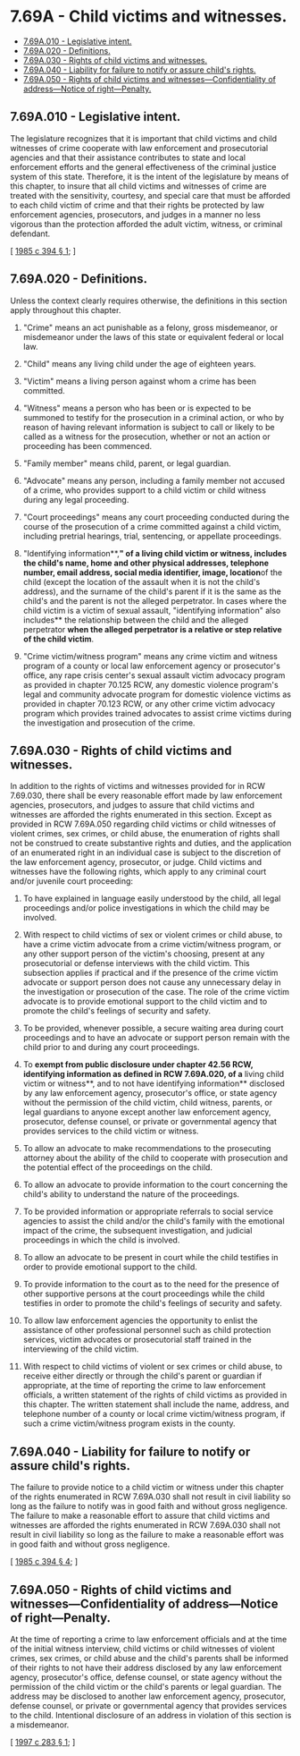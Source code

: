 # 7.69A - Child victims and witnesses.
* [7.69A.010 - Legislative intent.](#769a010---legislative-intent)
* [7.69A.020 - Definitions.](#769a020---definitions)
* [7.69A.030 - Rights of child victims and witnesses.](#769a030---rights-of-child-victims-and-witnesses)
* [7.69A.040 - Liability for failure to notify or assure child's rights.](#769a040---liability-for-failure-to-notify-or-assure-childs-rights)
* [7.69A.050 - Rights of child victims and witnesses—Confidentiality of address—Notice of right—Penalty.](#769a050---rights-of-child-victims-and-witnessesconfidentiality-of-addressnotice-of-rightpenalty)
## 7.69A.010 - Legislative intent.
The legislature recognizes that it is important that child victims and child witnesses of crime cooperate with law enforcement and prosecutorial agencies and that their assistance contributes to state and local enforcement efforts and the general effectiveness of the criminal justice system of this state. Therefore, it is the intent of the legislature by means of this chapter, to insure that all child victims and witnesses of crime are treated with the sensitivity, courtesy, and special care that must be afforded to each child victim of crime and that their rights be protected by law enforcement agencies, prosecutors, and judges in a manner no less vigorous than the protection afforded the adult victim, witness, or criminal defendant.

\[ [1985 c 394 § 1](http://leg.wa.gov/CodeReviser/documents/sessionlaw/1985c394.pdf?cite=1985%20c%20394%20§%201); \]

## **7.69A.020 - Definitions.**
Unless the context clearly requires otherwise, the definitions in this section apply throughout this chapter.

1. "Crime" means an act punishable as a felony, gross misdemeanor, or misdemeanor under the laws of this state or equivalent federal or local law.

2. "Child" means any living child under the age of eighteen years.

3. "Victim" means a living person against whom a crime has been committed.

4. "Witness" means a person who has been or is expected to be summoned to testify for the prosecution in a criminal action, or who by reason of having relevant information is subject to call or likely to be called as a witness for the prosecution, whether or not an action or proceeding has been commenced.

5. "Family member" means child, parent, or legal guardian.

6. "Advocate" means any person, including a family member not accused of a crime, who provides support to a child victim or child witness during any legal proceeding.

7. "Court proceedings" means any court proceeding conducted during the course of the prosecution of a crime committed against a child victim, including pretrial hearings, trial, sentencing, or appellate proceedings.

8. "Identifying information**,**" **of a living child victim or witness, includes** the child's name, **home and other physical addresses, telephone number, email address, social media identifier, image,** location**of the child (except the location of the assault when it is not the child's address), and the surname of the child's parent if it is the same as the child's and the parent is not the alleged perpetrator. In cases where the child victim is a victim of sexual assault, "identifying information" also includes** the relationship between the child and the alleged perpetrator **when the alleged perpetrator is a relative or step relative of the child victim**.

9. "Crime victim/witness program" means any crime victim and witness program of a county or local law enforcement agency or prosecutor's office, any rape crisis center's sexual assault victim advocacy program as provided in chapter 70.125 RCW, any domestic violence program's legal and community advocate program for domestic violence victims as provided in chapter 70.123 RCW, or any other crime victim advocacy program which provides trained advocates to assist crime victims during the investigation and prosecution of the crime.

## **7.69A.030 - Rights of child victims and witnesses.**
In addition to the rights of victims and witnesses provided for in RCW 7.69.030, there shall be every reasonable effort made by law enforcement agencies, prosecutors, and judges to assure that child victims and witnesses are afforded the rights enumerated in this section. Except as provided in RCW 7.69A.050 regarding child victims or child witnesses of violent crimes, sex crimes, or child abuse, the enumeration of rights shall not be construed to create substantive rights and duties, and the application of an enumerated right in an individual case is subject to the discretion of the law enforcement agency, prosecutor, or judge. Child victims and witnesses have the following rights, which apply to any criminal court and/or juvenile court proceeding:

1. To have explained in language easily understood by the child, all legal proceedings and/or police investigations in which the child may be involved.

2. With respect to child victims of sex or violent crimes or child abuse, to have a crime victim advocate from a crime victim/witness program, or any other support person of the victim's choosing, present at any prosecutorial or defense interviews with the child victim. This subsection applies if practical and if the presence of the crime victim advocate or support person does not cause any unnecessary delay in the investigation or prosecution of the case. The role of the crime victim advocate is to provide emotional support to the child victim and to promote the child's feelings of security and safety.

3. To be provided, whenever possible, a secure waiting area during court proceedings and to have an advocate or support person remain with the child prior to and during any court proceedings.

4. To **exempt from public disclosure under chapter 42.56 RCW, identifying information as defined in RCW 7.69A.020, of a** living child victim or witness**, and to not have identifying information** disclosed by any law enforcement agency, prosecutor's office, or state agency without the permission of the child victim, child witness, parents, or legal guardians to anyone except another law enforcement agency, prosecutor, defense counsel, or private or governmental agency that provides services to the child victim or witness.

5. To allow an advocate to make recommendations to the prosecuting attorney about the ability of the child to cooperate with prosecution and the potential effect of the proceedings on the child.

6. To allow an advocate to provide information to the court concerning the child's ability to understand the nature of the proceedings.

7. To be provided information or appropriate referrals to social service agencies to assist the child and/or the child's family with the emotional impact of the crime, the subsequent investigation, and judicial proceedings in which the child is involved.

8. To allow an advocate to be present in court while the child testifies in order to provide emotional support to the child.

9. To provide information to the court as to the need for the presence of other supportive persons at the court proceedings while the child testifies in order to promote the child's feelings of security and safety.

10. To allow law enforcement agencies the opportunity to enlist the assistance of other professional personnel such as child protection services, victim advocates or prosecutorial staff trained in the interviewing of the child victim.

11. With respect to child victims of violent or sex crimes or child abuse, to receive either directly or through the child's parent or guardian if appropriate, at the time of reporting the crime to law enforcement officials, a written statement of the rights of child victims as provided in this chapter. The written statement shall include the name, address, and telephone number of a county or local crime victim/witness program, if such a crime victim/witness program exists in the county.

## 7.69A.040 - Liability for failure to notify or assure child's rights.
The failure to provide notice to a child victim or witness under this chapter of the rights enumerated in RCW 7.69A.030 shall not result in civil liability so long as the failure to notify was in good faith and without gross negligence. The failure to make a reasonable effort to assure that child victims and witnesses are afforded the rights enumerated in RCW 7.69A.030 shall not result in civil liability so long as the failure to make a reasonable effort was in good faith and without gross negligence.

\[ [1985 c 394 § 4](http://leg.wa.gov/CodeReviser/documents/sessionlaw/1985c394.pdf?cite=1985%20c%20394%20§%204); \]

## 7.69A.050 - Rights of child victims and witnesses—Confidentiality of address—Notice of right—Penalty.
At the time of reporting a crime to law enforcement officials and at the time of the initial witness interview, child victims or child witnesses of violent crimes, sex crimes, or child abuse and the child's parents shall be informed of their rights to not have their address disclosed by any law enforcement agency, prosecutor's office, defense counsel, or state agency without the permission of the child victim or the child's parents or legal guardian. The address may be disclosed to another law enforcement agency, prosecutor, defense counsel, or private or governmental agency that provides services to the child. Intentional disclosure of an address in violation of this section is a misdemeanor.

\[ [1997 c 283 § 1](http://lawfilesext.leg.wa.gov/biennium/1997-98/Pdf/Bills/Session%20Laws/Senate/5538.SL.pdf?cite=1997%20c%20283%20§%201); \]

